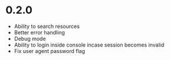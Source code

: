 # 0.2.0
- Ability to search resources
- Better error handling
- Debug mode
- Ability to login inside console incase session becomes invalid
- Fix user agent password flag
